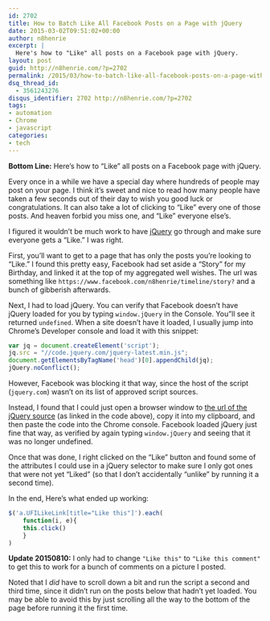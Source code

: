 ```yaml
---
id: 2702
title: How to Batch Like All Facebook Posts on a Page with jQuery
date: 2015-03-02T09:51:02+00:00
author: n8henrie
excerpt: |
  Here's how to "Like" all posts on a Facebook page with jQuery.
layout: post
guid: http://n8henrie.com/?p=2702
permalink: /2015/03/how-to-batch-like-all-facebook-posts-on-a-page-with-jquery-2/
dsq_thread_id:
  - 3561243276
disqus_identifier: 2702 http://n8henrie.com/?p=2702
tags:
- automation
- Chrome
- javascript
categories:
- tech
---
```

**Bottom Line:** Here’s how to “Like” all posts on a Facebook page with jQuery.<!--more-->

Every once in a while we have a special day where hundreds of people may post on your page. I think it’s sweet and nice to read how many people have taken a few seconds out of their day to wish you good luck or congratulations. It can also take a lot of clicking to “Like” every one of those posts. And heaven forbid you miss one, and “Like” everyone else’s.

I figured it wouldn’t be much work to have <a href="http://jquery.com/" target="_blank">jQuery</a> go through and make sure everyone gets a “Like.” I was right.

First, you’ll want to get to a page that has only the posts you’re looking to “Like.” I found this pretty easy, Facebook had set aside a “Story” for my Birthday, and linked it at the top of my aggregated well wishes. The url was something like `https://www.facebook.com/n8henrie/timeline/story?` and a bunch of gibberish afterwards.

Next, I had to load jQuery. You can verify that Facebook doesn’t have jQuery loaded for you by typing `window.jQuery` in the Console. You”ll see it returned `undefined`. When a site doesn’t have it loaded, I usually jump into Chrome’s Developer console and load it with this snippet:

```javascript
var jq = document.createElement('script');
jq.src = "//code.jquery.com/jquery-latest.min.js";
document.getElementsByTagName('head')[0].appendChild(jq);
jQuery.noConflict();
```

However, Facebook was blocking it that way, since the host of the script (`jquery.com`) wasn’t on its list of approved script sources.

Instead, I found that I could just open a browser window to <a href="//code.jquery.com/jquery-latest.min.js" target="_blank">the url of the jQuery source</a> (as linked in the code above), copy it into my clipboard, and then paste the code into the Chrome console. Facebook loaded jQuery just fine that way, as verified by again typing `window.jQuery` and seeing that it was no longer undefined.

Once that was done, I right clicked on the “Like” button and found some of the attributes I could use in a jQuery selector to make sure I only got ones that were not yet “Liked” (so that I don’t accidentally “unlike” by running it a second time).

In the end, Here’s what ended up working:

```javascript
$('a.UFILikeLink[title="Like this"]').each(
    function(i, e){
    this.click()
    }
)
```

**Update 20150810:** I only had to change `"Like this"` to `"Like this comment"` to get this to work for a bunch of comments on a picture I posted.

Noted that I _did_ have to scroll down a bit and run the script a second and third time, since it didn’t run on the posts below that hadn’t yet loaded. You may be able to avoid this by just scrolling all the way to the bottom of the page before running it the first time.
